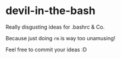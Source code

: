 # devil-in-the-bash
Really disgusting ideas for .bashrc &amp; Co.

Because just doing `rm` is way too unamusing!

Feel free to commit your ideas :D
